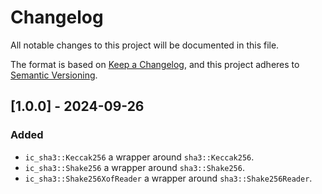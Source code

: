 # Changelog

All notable changes to this project will be documented in this file.

The format is based on [Keep a Changelog](https://keepachangelog.com/en/1.0.0/),
and this project adheres to [Semantic Versioning](https://semver.org/spec/v2.0.0.html).

## [1.0.0] - 2024-09-26

### Added

- `ic_sha3::Keccak256` a wrapper around `sha3::Keccak256`.
- `ic_sha3::Shake256` a wrapper around `sha3::Shake256`.
- `ic_sha3::Shake256XofReader` a wrapper around `sha3::Shake256Reader`.
